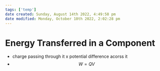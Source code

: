 ```yaml
---
tags: ['temp']
date created: Sunday, August 14th 2022, 4:49:58 pm
date modified: Monday, October 10th 2022, 2:02:28 pm
---
```


# Energy Transferred in a Component
- charge passing through it x potential difference acorss it
- $$W = QV$$



